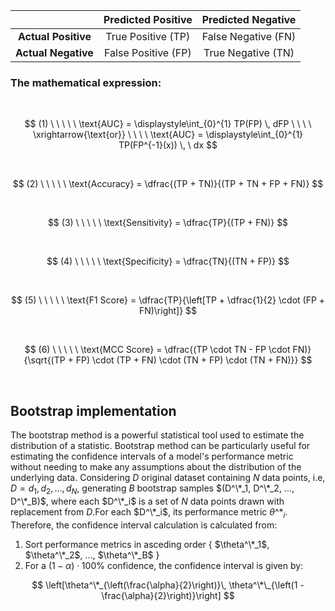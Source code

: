 <div align="center">

|                      | **Predicted Positive** | **Predicted Negative** |
|:--------------------:|:----------------------:|:----------------------:|
| **Actual Positive**  | True Positive (TP)     | False Negative (FN)    |
| **Actual Negative**  | False Positive (FP)    | True Negative (TN)     |

</div>

### **The mathematical expression:**

<br>

$$
(1) \ \ \ \ \ \text{AUC} = \displaystyle\int_{0}^{1} TP(FP) \, dFP \ \ \ \  \xrightarrow{\text{or}}  \ \ \ \ \text{AUC} = \displaystyle\int_{0}^{1} TP(FP^{-1}(x))  \, \ dx
$$

<br>

$$
(2) \ \ \ \ \  \text{Accuracy} = \dfrac{(TP + TN)}{(TP + TN + FP + FN)}
$$

<br>

$$
(3) \ \ \ \ \  \text{Sensitivity} = \dfrac{TP}{(TP + FN)}
$$

<br>

$$
(4) \ \ \ \ \  \text{Specificity} = \dfrac{TN}{(TN + FP)}
$$

<br>

$$
(5) \ \ \ \ \  \text{F1 Score} = \dfrac{TP}{\left[TP + \dfrac{1}{2} \cdot (FP + FN)\right]}
$$

<br>

$$
(6) \ \ \ \ \  \text{MCC Score} = \dfrac{(TP \cdot TN - FP \cdot FN)}{\sqrt{(TP + FP) \cdot (TP + FN) \cdot (TN + FP) \cdot (TN + FN)}}
$$

<p style="text-align: justify;">

<br>

## **Bootstrap implementation**
The bootstrap method is a powerful statistical tool used to estimate the distribution of a statistic. Bootstrap method can be particularly useful for estimating the confidence intervals of a model's 
performance metric without needing to make any assumptions about the distribution of the underlying data.
Considering $D$ original dataset containing $N$ data points, i.e, $D = d_1, d_2, ..., d_{N}$, generating $B$ bootstrap samples $(D^\*_1, D^\*_2, ..., D^\*_B)$,  where each $D^\*_i$ is a set of $N$ data points drawn with replacement from $D$.For each $D^\*_i$, its performance metric $θ\^*_i$. Therefore, the confidence interval calculation is calculated from:  

1. Sort performance metrics in asceding order { $\theta^\*_1$, $\theta^\*_2$, ..., $\theta^\*_B$ }
2. For a $(1- \alpha)\cdot 100 \%$ confidence, the confidence interval is given by:

$$
\left[\theta^\*_{\left(\frac{\alpha}{2}\right)}\,  \theta^\*\_{\left(1 - \frac{\alpha}{2}\right)}\right]
$$ 
